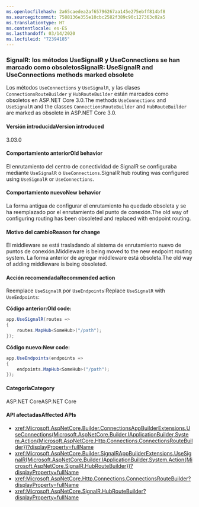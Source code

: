 ```yaml
---
ms.openlocfilehash: 2a65caedea2af65796267aa145e275ebff814bf8
ms.sourcegitcommit: 7588136e355e10cbc2582f389c90c127363c02a5
ms.translationtype: HT
ms.contentlocale: es-ES
ms.lasthandoff: 03/14/2020
ms.locfileid: "72394185"
---
```

### <a name="signalr-usesignalr-and-useconnections-methods-marked-obsolete"></a><span data-ttu-id="9ceba-101">SignalR: los métodos UseSignalR y UseConnections se han marcado como obsoletos</span><span class="sxs-lookup"><span data-stu-id="9ceba-101">SignalR: UseSignalR and UseConnections methods marked obsolete</span></span>

<span data-ttu-id="9ceba-102">Los métodos `UseConnections` y `UseSignalR`, y las clases `ConnectionsRouteBuilder` y `HubRouteBuilder` están marcados como obsoletos en ASP.NET Core 3.0.</span><span class="sxs-lookup"><span data-stu-id="9ceba-102">The methods `UseConnections` and `UseSignalR` and the classes `ConnectionsRouteBuilder` and `HubRouteBuilder` are marked as obsolete in ASP.NET Core 3.0.</span></span>

#### <a name="version-introduced"></a><span data-ttu-id="9ceba-103">Versión introducida</span><span class="sxs-lookup"><span data-stu-id="9ceba-103">Version introduced</span></span>

<span data-ttu-id="9ceba-104">3.0</span><span class="sxs-lookup"><span data-stu-id="9ceba-104">3.0</span></span>

#### <a name="old-behavior"></a><span data-ttu-id="9ceba-105">Comportamiento anterior</span><span class="sxs-lookup"><span data-stu-id="9ceba-105">Old behavior</span></span>

<span data-ttu-id="9ceba-106">El enrutamiento del centro de conectividad de SignalR se configuraba mediante `UseSignalR` o `UseConnections`.</span><span class="sxs-lookup"><span data-stu-id="9ceba-106">SignalR hub routing was configured using `UseSignalR` or `UseConnections`.</span></span>

#### <a name="new-behavior"></a><span data-ttu-id="9ceba-107">Comportamiento nuevo</span><span class="sxs-lookup"><span data-stu-id="9ceba-107">New behavior</span></span>

<span data-ttu-id="9ceba-108">La forma antigua de configurar el enrutamiento ha quedado obsoleta y se ha reemplazado por el enrutamiento del punto de conexión.</span><span class="sxs-lookup"><span data-stu-id="9ceba-108">The old way of configuring routing has been obsoleted and replaced with endpoint routing.</span></span>

#### <a name="reason-for-change"></a><span data-ttu-id="9ceba-109">Motivo del cambio</span><span class="sxs-lookup"><span data-stu-id="9ceba-109">Reason for change</span></span>

<span data-ttu-id="9ceba-110">El middleware se está trasladando al sistema de enrutamiento nuevo de puntos de conexión.</span><span class="sxs-lookup"><span data-stu-id="9ceba-110">Middleware is being moved to the new endpoint routing system.</span></span> <span data-ttu-id="9ceba-111">La forma anterior de agregar middleware está obsoleta.</span><span class="sxs-lookup"><span data-stu-id="9ceba-111">The old way of adding middleware is being obsoleted.</span></span>

#### <a name="recommended-action"></a><span data-ttu-id="9ceba-112">Acción recomendada</span><span class="sxs-lookup"><span data-stu-id="9ceba-112">Recommended action</span></span>

<span data-ttu-id="9ceba-113">Reemplace `UseSignalR` por `UseEndpoints`:</span><span class="sxs-lookup"><span data-stu-id="9ceba-113">Replace `UseSignalR` with `UseEndpoints`:</span></span>

<span data-ttu-id="9ceba-114">**Código anterior:**</span><span class="sxs-lookup"><span data-stu-id="9ceba-114">**Old code:**</span></span>

```csharp
app.UseSignalR(routes =>
{
    routes.MapHub<SomeHub>("/path");
});
```

<span data-ttu-id="9ceba-115">**Código nuevo:**</span><span class="sxs-lookup"><span data-stu-id="9ceba-115">**New code:**</span></span>

```csharp
app.UseEndpoints(endpoints =>
{
    endpoints.MapHub<SomeHub>("/path");
});
```

#### <a name="category"></a><span data-ttu-id="9ceba-116">Categoría</span><span class="sxs-lookup"><span data-stu-id="9ceba-116">Category</span></span>

<span data-ttu-id="9ceba-117">ASP.NET Core</span><span class="sxs-lookup"><span data-stu-id="9ceba-117">ASP.NET Core</span></span>

#### <a name="affected-apis"></a><span data-ttu-id="9ceba-118">API afectadas</span><span class="sxs-lookup"><span data-stu-id="9ceba-118">Affected APIs</span></span>

- <xref:Microsoft.AspNetCore.Builder.ConnectionsAppBuilderExtensions.UseConnections(Microsoft.AspNetCore.Builder.IApplicationBuilder,System.Action{Microsoft.AspNetCore.Http.Connections.ConnectionsRouteBuilder})?displayProperty=fullName>
- <xref:Microsoft.AspNetCore.Builder.SignalRAppBuilderExtensions.UseSignalR(Microsoft.AspNetCore.Builder.IApplicationBuilder,System.Action{Microsoft.AspNetCore.SignalR.HubRouteBuilder})?displayProperty=fullName>
- <xref:Microsoft.AspNetCore.Http.Connections.ConnectionsRouteBuilder?displayProperty=fullName>
- <xref:Microsoft.AspNetCore.SignalR.HubRouteBuilder?displayProperty=fullName>

<!-- 

#### Affected APIs

- `M:Microsoft.AspNetCore.Builder.ConnectionsAppBuilderExtensions.UseConnections(Microsoft.AspNetCore.Builder.IApplicationBuilder,System.Action{Microsoft.AspNetCore.Http.Connections.ConnectionsRouteBuilder})`
- `M:Microsoft.AspNetCore.Builder.SignalRAppBuilderExtensions.UseSignalR(Microsoft.AspNetCore.Builder.IApplicationBuilder,System.Action{Microsoft.AspNetCore.SignalR.HubRouteBuilder})`
- `T:Microsoft.AspNetCore.Http.Connections.ConnectionsRouteBuilder`
- `T:Microsoft.AspNetCore.SignalR.HubRouteBuilder`

-->
